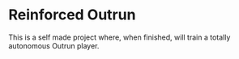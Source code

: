 # Reinforced Outrun

This is a self made project where, when finished, will train a totally autonomous Outrun player. 